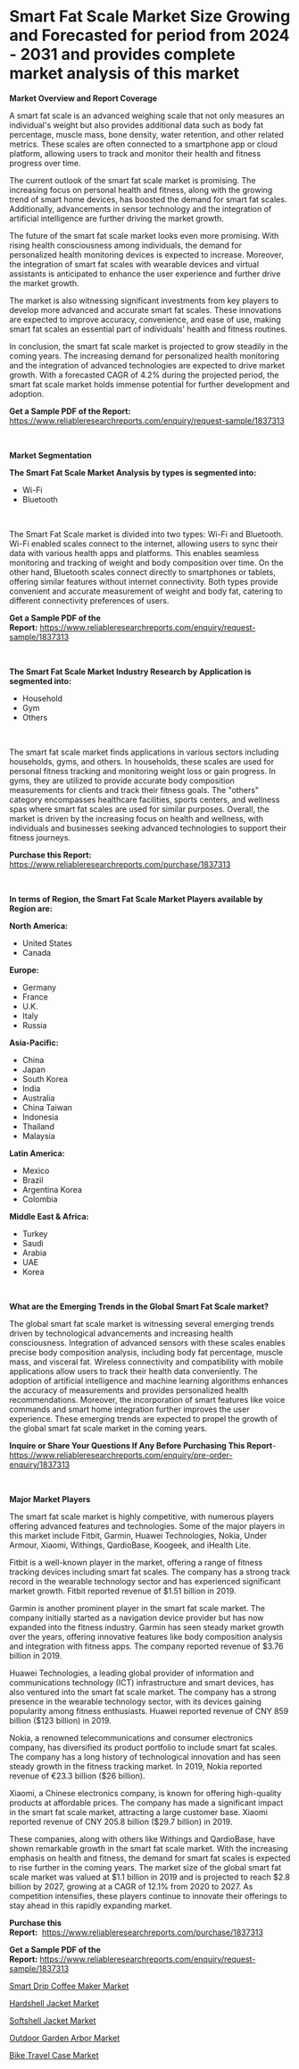 <p><h1>Smart Fat Scale Market Size Growing and Forecasted for period from 2024 - 2031 and provides complete market analysis of this market</h1></p><p><strong>Market Overview and Report Coverage</strong></p>
<p><p>A smart fat scale is an advanced weighing scale that not only measures an individual's weight but also provides additional data such as body fat percentage, muscle mass, bone density, water retention, and other related metrics. These scales are often connected to a smartphone app or cloud platform, allowing users to track and monitor their health and fitness progress over time.</p><p>The current outlook of the smart fat scale market is promising. The increasing focus on personal health and fitness, along with the growing trend of smart home devices, has boosted the demand for smart fat scales. Additionally, advancements in sensor technology and the integration of artificial intelligence are further driving the market growth.</p><p>The future of the smart fat scale market looks even more promising. With rising health consciousness among individuals, the demand for personalized health monitoring devices is expected to increase. Moreover, the integration of smart fat scales with wearable devices and virtual assistants is anticipated to enhance the user experience and further drive the market growth.</p><p>The market is also witnessing significant investments from key players to develop more advanced and accurate smart fat scales. These innovations are expected to improve accuracy, convenience, and ease of use, making smart fat scales an essential part of individuals' health and fitness routines.</p><p>In conclusion, the smart fat scale market is projected to grow steadily in the coming years. The increasing demand for personalized health monitoring and the integration of advanced technologies are expected to drive market growth. With a forecasted CAGR of 4.2% during the projected period, the smart fat scale market holds immense potential for further development and adoption.</p></p>
<p><strong>Get a Sample PDF of the Report:</strong> <a href="https://www.reliableresearchreports.com/enquiry/request-sample/1837313">https://www.reliableresearchreports.com/enquiry/request-sample/1837313</a></p>
<p>&nbsp;</p>
<p><strong>Market Segmentation</strong></p>
<p><strong>The Smart Fat Scale Market Analysis by types is segmented into:</strong></p>
<p><ul><li>Wi-Fi</li><li>Bluetooth</li></ul></p>
<p>&nbsp;</p>
<p><p>The Smart Fat Scale market is divided into two types: Wi-Fi and Bluetooth. Wi-Fi enabled scales connect to the internet, allowing users to sync their data with various health apps and platforms. This enables seamless monitoring and tracking of weight and body composition over time. On the other hand, Bluetooth scales connect directly to smartphones or tablets, offering similar features without internet connectivity. Both types provide convenient and accurate measurement of weight and body fat, catering to different connectivity preferences of users.</p></p>
<p><strong>Get a Sample PDF of the Report:</strong>&nbsp;<a href="https://www.reliableresearchreports.com/enquiry/request-sample/1837313">https://www.reliableresearchreports.com/enquiry/request-sample/1837313</a></p>
<p>&nbsp;</p>
<p><strong>The Smart Fat Scale Market Industry Research by Application is segmented into:</strong></p>
<p><ul><li>Household</li><li>Gym</li><li>Others</li></ul></p>
<p>&nbsp;</p>
<p><p>The smart fat scale market finds applications in various sectors including households, gyms, and others. In households, these scales are used for personal fitness tracking and monitoring weight loss or gain progress. In gyms, they are utilized to provide accurate body composition measurements for clients and track their fitness goals. The "others" category encompasses healthcare facilities, sports centers, and wellness spas where smart fat scales are used for similar purposes. Overall, the market is driven by the increasing focus on health and wellness, with individuals and businesses seeking advanced technologies to support their fitness journeys.</p></p>
<p><strong>Purchase this Report:</strong>&nbsp; <a href="https://www.reliableresearchreports.com/purchase/1837313">https://www.reliableresearchreports.com/purchase/1837313</a></p>
<p>&nbsp;</p>
<p><strong>In terms of Region, the Smart Fat Scale Market Players available by Region are:</strong></p>
<p>
    <p> <strong> North America: </strong>
        <ul>
            <li>United States</li>
            <li>Canada</li>
        </ul>
        </p> 
    <p> <strong> Europe: </strong>
        <ul>
            <li>Germany</li>
            <li>France</li>
            <li>U.K.</li>
            <li>Italy</li>
            <li>Russia</li>
        </ul>
        </p> 
    <p> <strong> Asia-Pacific: </strong>
        <ul>
            <li>China</li>
            <li>Japan</li>
            <li>South Korea</li>
            <li>India</li>
            <li>Australia</li>
            <li>China Taiwan</li>
            <li>Indonesia</li>
            <li>Thailand</li>
            <li>Malaysia</li>
        </ul>
        </p> 
    <p> <strong> Latin America: </strong>
        <ul>
            <li>Mexico</li>
            <li>Brazil</li>
            <li>Argentina Korea</li>
            <li>Colombia</li>
        </ul>
        </p> 
    <p> <strong> Middle East & Africa: </strong>
        <ul>
            <li>Turkey</li>
            <li>Saudi</li>
            <li>Arabia</li>
            <li>UAE</li>
            <li>Korea</li>
        </ul>
    </p>
    </p>
<p>&nbsp;</p>
<p><strong>What are the Emerging Trends in the Global Smart Fat Scale market?</strong></p>
<p><p>The global smart fat scale market is witnessing several emerging trends driven by technological advancements and increasing health consciousness. Integration of advanced sensors with these scales enables precise body composition analysis, including body fat percentage, muscle mass, and visceral fat. Wireless connectivity and compatibility with mobile applications allow users to track their health data conveniently. The adoption of artificial intelligence and machine learning algorithms enhances the accuracy of measurements and provides personalized health recommendations. Moreover, the incorporation of smart features like voice commands and smart home integration further improves the user experience. These emerging trends are expected to propel the growth of the global smart fat scale market in the coming years.</p></p>
<p><strong>Inquire or Share Your Questions If Any Before Purchasing This Report</strong>- <a href="https://www.reliableresearchreports.com/enquiry/pre-order-enquiry/1837313">https://www.reliableresearchreports.com/enquiry/pre-order-enquiry/1837313</a></p>
<p>&nbsp;</p>
<p><strong>Major Market Players</strong></p>
<p><p>The smart fat scale market is highly competitive, with numerous players offering advanced features and technologies. Some of the major players in this market include Fitbit, Garmin, Huawei Technologies, Nokia, Under Armour, Xiaomi, Withings, QardioBase, Koogeek, and iHealth Lite.</p><p>Fitbit is a well-known player in the market, offering a range of fitness tracking devices including smart fat scales. The company has a strong track record in the wearable technology sector and has experienced significant market growth. Fitbit reported revenue of $1.51 billion in 2019.</p><p>Garmin is another prominent player in the smart fat scale market. The company initially started as a navigation device provider but has now expanded into the fitness industry. Garmin has seen steady market growth over the years, offering innovative features like body composition analysis and integration with fitness apps. The company reported revenue of $3.76 billion in 2019.</p><p>Huawei Technologies, a leading global provider of information and communications technology (ICT) infrastructure and smart devices, has also ventured into the smart fat scale market. The company has a strong presence in the wearable technology sector, with its devices gaining popularity among fitness enthusiasts. Huawei reported revenue of CNY 859 billion ($123 billion) in 2019.</p><p>Nokia, a renowned telecommunications and consumer electronics company, has diversified its product portfolio to include smart fat scales. The company has a long history of technological innovation and has seen steady growth in the fitness tracking market. In 2019, Nokia reported revenue of €23.3 billion ($26 billion).</p><p>Xiaomi, a Chinese electronics company, is known for offering high-quality products at affordable prices. The company has made a significant impact in the smart fat scale market, attracting a large customer base. Xiaomi reported revenue of CNY 205.8 billion ($29.7 billion) in 2019.</p><p>These companies, along with others like Withings and QardioBase, have shown remarkable growth in the smart fat scale market. With the increasing emphasis on health and fitness, the demand for smart fat scales is expected to rise further in the coming years. The market size of the global smart fat scale market was valued at $1.1 billion in 2019 and is projected to reach $2.8 billion by 2027, growing at a CAGR of 12.1% from 2020 to 2027. As competition intensifies, these players continue to innovate their offerings to stay ahead in this rapidly expanding market.</p></p>
<p><strong>Purchase this Report:</strong>&nbsp;&nbsp;<a href="https://www.reliableresearchreports.com/purchase/1837313">https://www.reliableresearchreports.com/purchase/1837313</a></p>
<p></p>
<p><strong>Get a Sample PDF of the Report:</strong>&nbsp;<a href="https://www.reliableresearchreports.com/enquiry/request-sample/1837313">https://www.reliableresearchreports.com/enquiry/request-sample/1837313</a></p>
<p><p><a href="https://github.com/dziulagalemab/Market-Research-Report-List-2/blob/main/smart-drip-coffee-maker-market.md">Smart Drip Coffee Maker Market</a></p><p><a href="https://github.com/prosalinda88/Market-Research-Report-List-2/blob/main/hardshell-jacket-market.md">Hardshell Jacket Market</a></p><p><a href="https://github.com/amae102299/Market-Research-Report-List-2/blob/main/softshell-jacket-market.md">Softshell Jacket Market</a></p><p><a href="https://github.com/sndrkn/Market-Research-Report-List-2/blob/main/outdoor-garden-arbor-market.md">Outdoor Garden Arbor Market</a></p><p><a href="https://github.com/jonneygiverf/Market-Research-Report-List-2/blob/main/bike-travel-case-market.md">Bike Travel Case Market</a></p></p>